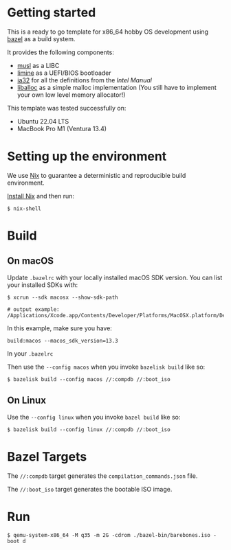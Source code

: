 # Getting started

This is a ready to go template for x86\_64 hobby OS development using [bazel](https://bazel.build) as a build system.

It provides the following components:

- [musl](https://musl.libc.org/) as a LIBC
- [limine](https://github.com/limine-bootloader/limine) as a UEFI/BIOS bootloader
- [ia32](https://github.com/ia32-doc/ia32-doc) for all the definitions from the _Intel Manual_
- [liballoc](https://github.com/blanham/liballoc) as a simple malloc implementation (You still have to implement your own low level memory allocator!)

This template was tested successfully on:
- Ubuntu 22.04 LTS
- MacBook Pro M1 (Ventura 13.4)

# Setting up the environment

We use [Nix](https://nixos.org/) to guarantee a deterministic and reproducible build environment.

[Install Nix](https://nixos.org/download.html) and then run:

```
$ nix-shell
```

# Build

## On macOS

Update `.bazelrc` with your locally installed macOS SDK version.
You can list your installed SDKs with:
```
$ xcrun --sdk macosx --show-sdk-path

# output example:
/Applications/Xcode.app/Contents/Developer/Platforms/MacOSX.platform/Developer/SDKs/MacOSX13.3.sdk
```

In this example, make sure you have:

```
build:macos --macos_sdk_version=13.3
```

In your `.bazelrc`

Then use the `--config macos` when you invoke `bazelisk build` like so:

```
$ bazelisk build --config macos //:compdb //:boot_iso
```

## On Linux

Use the `--config linux` when you invoke `bazel build` like so:

```
$ bazelisk build --config linux //:compdb //:boot_iso
```

# Bazel Targets

The `//:compdb` target generates the `compilation_commands.json` file.

The `//:boot_iso` target generates the bootable ISO image.

# Run

```
$ qemu-system-x86_64 -M q35 -m 2G -cdrom ./bazel-bin/barebones.iso -boot d
```
